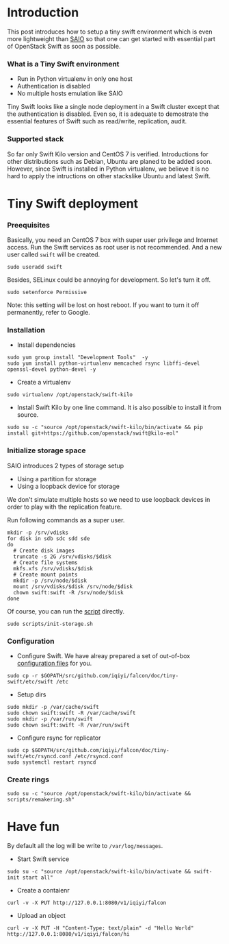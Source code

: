 # Introduction
This post introduces how to setup a tiny swift environment which is even more lightweight than [SAIO](https://docs.openstack.org/swift/latest/development_saio.html) so that one can get started with essential part of OpenStack Swift as soon as possible.

### What is a Tiny Swift environment

* Run in Python virtualenv in only one host
* Authentication is disabled
* No multiple hosts emulation like SAIO

Tiny Swift looks like a single node deployment in a Swift cluster except that the authentication is disabled. Even so, it is adequate to demostrate the essential features of Swift such as read/write, replication, audit.


### Supported stack
So far only Swift Kilo version and CentOS 7 is verified. Introductions for other distributions such as Debian, Ubuntu are planed to be added soon. However, since Swift is installed in Python virtualenv, we believe it is no hard to apply the intructions on other stackslike Ubuntu and latest Swift.

# Tiny Swift deployment

### Preequisites
Basically, you need an CentOS 7 box with super user privilege and Internet access.
Run the Swift services as root user is not recommended. And a new user called `swift` will be created.

```
sudo useradd swift
```

Besides, SELinux could be annoying for development. So let's turn it off.

```
sudo setenforce Permissive
```
Note: this setting will be lost on host reboot. If you want to turn it off permanently, refer to Google.


### Installation
* Install dependencies

```
sudo yum group install "Development Tools"  -y
sudo yum install python-virtualenv memcached rsync libffi-devel openssl-devel python-devel -y
```

* Create a virtualenv

```
sudo virtualenv /opt/openstack/swift-kilo
```

* Install Swift Kilo by one line command. It is also possible to install it from source.

```
sudo su -c "source /opt/openstack/swift-kilo/bin/activate && pip install git+https://github.com/openstack/swift@kilo-eol"
```

### Initialize storage space
SAIO introduces 2 types of storage setup

* Using a partition for storage
* Using a loopback device for storage

We don't simulate multiple hosts so we need to use loopback devices in order to play with the replication feature.

Run following commands as a super user.

```
mkdir -p /srv/vdisks
for disk in sdb sdc sdd sde
do
  # Create disk images
  truncate -s 2G /srv/vdisks/$disk
  # Create file systems
  mkfs.xfs /srv/vdisks/$disk
  # Create mount points
  mkdir -p /srv/node/$disk
  mount /srv/vdisks/$disk /srv/node/$disk
  chown swift:swift -R /srv/node/$disk
done
```

Of course, you can run the [script](scripts/init-storage.sh) directly.

```
sudo scripts/init-storage.sh
```

### Configuration

* Configure Swift. We have alreay prepared a set of out-of-box [configuration files](etc/swift/) for you.

```
sudo cp -r $GOPATH/src/github.com/iqiyi/falcon/doc/tiny-swift/etc/swift /etc
```

* Setup dirs

```
sudo mkdir -p /var/cache/swift
sudo chown swift:swift -R /var/cache/swift
sudo mkdir -p /var/run/swift
sudo chown swift:swift -R /var/run/swift
```

* Configure rsync for replicator

```
sudo cp $GOPATH/src/github.com/iqiyi/falcon/doc/tiny-swift/etc/rsyncd.conf /etc/rsyncd.conf
sudo systemctl restart rsyncd
```

### Create rings

```
sudo su -c "source /opt/openstack/swift-kilo/bin/activate && scripts/remakering.sh"
```

# Have fun
By default all the log will be write to `/var/log/messages`.

* Start Swift service

```
sudo su -c "source /opt/openstack/swift-kilo/bin/activate && swift-init start all"
```

* Create a contaienr

```
curl -v -X PUT http://127.0.0.1:8080/v1/iqiyi/falcon
```

* Upload an object

```
curl -v -X PUT -H "Content-Type: text/plain" -d "Hello World" http://127.0.0.1:8080/v1/iqiyi/falcon/hi
```
